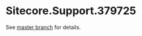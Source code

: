 # Sitecore.Support.379725

See [master branch](https://github.com/sitecoresupport/Sitecore.Support.379725) for details.